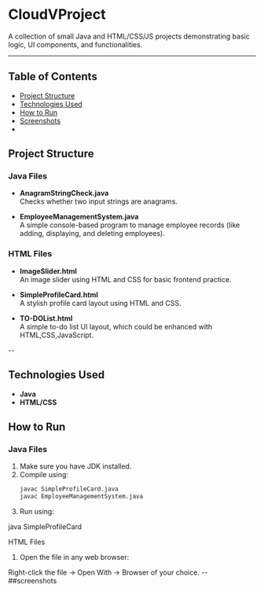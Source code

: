 
# CloudVProject


A collection of small Java and HTML/CSS/JS projects demonstrating basic logic, UI components, and functionalities.

---

## Table of Contents

- [Project Structure](#project-structure)
- [Technologies Used](#technologies-used)
- [How to Run](#how-to-run)
- [Screenshots](#screenshots)
- 
## Project Structure
### Java Files
- **AnagramStringCheck.java**  
  Checks whether two input strings are anagrams.
  
- **EmployeeManagementSystem.java**  
  A simple console-based program to manage employee records (like adding, displaying, and deleting employees).

### HTML Files
- **ImageSlider.html**  
  An image slider using HTML and CSS for basic frontend practice.
  
- **SimpleProfileCard.html**  
  A stylish profile card layout using HTML and CSS.
  
- **TO-DOList.html**  
  A simple to-do list UI layout, which could be enhanced with HTML,CSS,JavaScript.

--
## Technologies Used

- **Java** 
- **HTML/CSS**

## How to Run
### Java Files
1. Make sure you have JDK installed.
2. Compile using:
   ```bash
   javac SimpleProfileCard.java
   javac EmployeeManagementSystem.java

3. Run using:

java SimpleProfileCard

HTML Files

1. Open the file in any web browser:

Right-click the file → Open With → Browser of your choice.
--##screenshots
  





